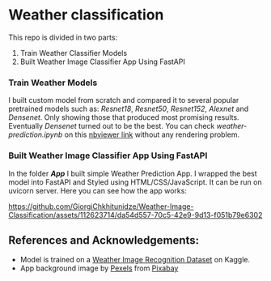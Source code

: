 # Weather classification
This repo is divided in two parts:
1. Train Weather Classifier Models
2. Built Weather Image Classifier App Using FastAPI

### Train Weather Models
I built custom model from scratch and compared it to several popular pretrained models such as: *Resnet18*, *Resnet50*, *Resnet152*, *Alexnet* and *Densenet*. Only showing those that produced most promising results. Eventually *Densenet* turned out to be the best.
You can check *weather-prediction.ipynb* on this <a href="https://nbviewer.org/github/GiorgiChkhitunidze/Weather-Image-Classification/blob/main/weather-prediction.ipynb">nbviewer link</a> without any rendering problem.

### Built Weather Image Classifier App Using FastAPI
In the folder ***App*** I built simple Weather Prediction App. I wrapped the best model into FastAPI and Styled using HTML/CSS/JavaScript. It can be run on uvicorn server.
Here you can see how the app works:


https://github.com/GiorgiChkhitunidze/Weather-Image-Classification/assets/112623714/da54d557-70c5-42e9-9d13-f051b79e6302


## References and Acknowledgements:
- Model is trained on a <a href="https://www.kaggle.com/datasets/jehanbhathena/weather-dataset">Weather Image Recognition Dataset</a> on Kaggle.
- App background image by <a href="https://pixabay.com/users/pexels-2286921/?utm_source=link-attribution&amp;utm_medium=referral&amp;utm_campaign=image&amp;utm_content=1245817">Pexels</a> from <a href="https://pixabay.com//?utm_source=link-attribution&amp;utm_medium=referral&amp;utm_campaign=image&amp;utm_content=1245817">Pixabay</a>
